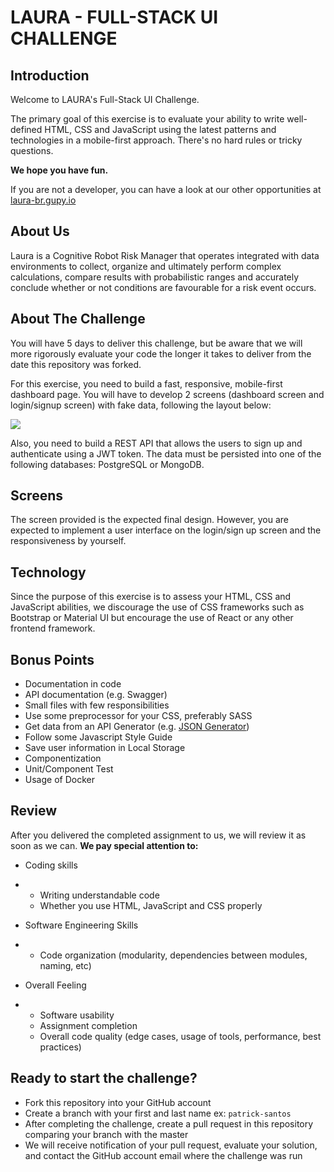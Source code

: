 # LAURA - FULL-STACK UI CHALLENGE

## Introduction

Welcome to LAURA's Full-Stack UI Challenge.

The primary goal of this exercise is to evaluate your ability to write well-defined HTML, CSS and JavaScript using the latest patterns and technologies in a mobile-first approach. There's no hard rules or tricky questions.

**We hope you have fun.**

If you are not a developer, you can have a look at our other opportunities at [laura-br.gupy.io](https://laura-br.gupy.io/)

## About Us

Laura is a Cognitive Robot Risk Manager that operates integrated with data environments to collect, organize and ultimately perform complex calculations, compare results with probabilistic ranges and accurately conclude whether or not conditions are favourable for a risk event occurs.

## About The Challenge

You will have 5 days to deliver this challenge, but be aware that we will more rigorously evaluate your code the longer it takes to deliver from the date this repository was forked.

For this exercise, you need to build a fast, responsive, mobile-first dashboard page. You will have to develop 2 screens (dashboard screen and login/signup screen) with fake data, following the layout below:

![](https://media.giphy.com/media/l1rG5XUL6zNXGTG4qf/giphy.gif)

Also, you need to build a REST API that allows the users to sign up and authenticate using a JWT token. The data must be persisted into one of the following databases: PostgreSQL or MongoDB.

## Screens

The screen provided is the expected final design. However, you are expected to implement a user interface on the login/sign up screen and the responsiveness by yourself.

## Technology

Since the purpose of this exercise is to assess your HTML, CSS and JavaScript abilities, we discourage the use of CSS frameworks such as Bootstrap or Material UI but encourage the use of React or any other frontend framework.

## Bonus Points

- Documentation in code
- API documentation (e.g. Swagger)
- Small files with few responsibilities
- Use some preprocessor for your CSS, preferably SASS
- Get data from an API Generator (e.g. [JSON Generator](https://www.json-generator.com/))
- Follow some Javascript Style Guide
- Save user information in Local Storage
- Componentization
- Unit/Component Test
- Usage of Docker

## Review

After you delivered the completed assignment to us, we will review it as soon as we can. **We pay special attention to:**

- Coding skills

- - Writing understandable code
  - Whether you use HTML, JavaScript and CSS properly

- Software Engineering Skills

- - Code organization (modularity, dependencies between modules, naming, etc)

- Overall Feeling

- - Software usability
  - Assignment completion
  - Overall code quality (edge cases, usage of tools, performance, best practices)

## Ready to start the challenge?

- Fork this repository into your GitHub account
- Create a branch with your first and last name ex: `patrick-santos`
- After completing the challenge, create a pull request in this repository comparing your branch with the master
-  We will receive notification of your pull request, evaluate your solution, and contact the GitHub account email where the challenge was run

